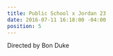 ```yaml
---
title: Public School x Jordan 23
date: 2016-07-11 16:18:00 -04:00
position: 5
---
```


Directed by Bon Duke